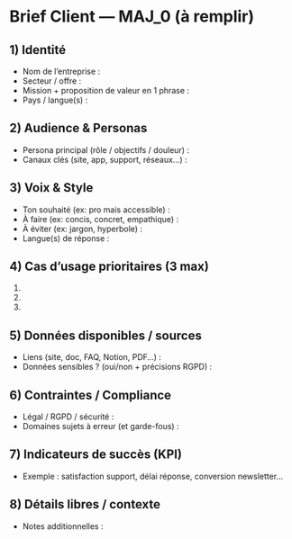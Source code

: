 # Brief Client — MAJ_0 (à remplir)

## 1) Identité
- Nom de l’entreprise :
- Secteur / offre :
- Mission + proposition de valeur en 1 phrase :
- Pays / langue(s) :

## 2) Audience & Personas
- Persona principal (rôle / objectifs / douleur) :
- Canaux clés (site, app, support, réseaux…) :

## 3) Voix & Style
- Ton souhaité (ex: pro mais accessible) :
- À faire (ex: concis, concret, empathique) :
- À éviter (ex: jargon, hyperbole) :
- Langue(s) de réponse :

## 4) Cas d’usage prioritaires (3 max)
1.
2.
3.

## 5) Données disponibles / sources
- Liens (site, doc, FAQ, Notion, PDF…) :
- Données sensibles ? (oui/non + précisions RGPD) :

## 6) Contraintes / Compliance
- Légal / RGPD / sécurité :
- Domaines sujets à erreur (et garde-fous) :

## 7) Indicateurs de succès (KPI)
- Exemple : satisfaction support, délai réponse, conversion newsletter…

## 8) Détails libres / contexte
- Notes additionnelles :
